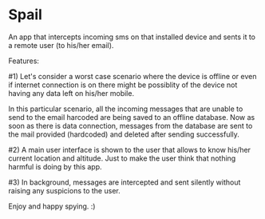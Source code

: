 # Spail
An app that intercepts incoming sms on that installed device and sents it to a remote user (to his/her email).

Features:

#1) Let's consider a worst case scenario where the device is offline or even if internet connection is on there might be possiblity of the device 
not having any data left on his/her mobile.

In this particular scenario, all the incoming messages that are unable to send to the email harcoded 
are being saved to an offline database.
Now as soon as there is data connection, messages from the database are sent to the mail provided (hardcoded)
and deleted after sending successfully.

#2) A main user interface is shown to the user that allows to know his/her current location and altitude.
    Just to make the user think that nothing harmful is doing by this app.
    
#3) In background, messages are intercepted and sent silently without raising any suspicions to the user.

Enjoy and happy spying. :)
